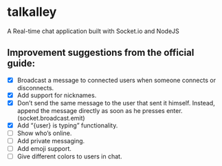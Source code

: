 # talkalley
A Real-time chat application built with Socket.io and NodeJS

## Improvement suggestions from the official guide:

- [x] Broadcast a message to connected users when someone connects or disconnects.
- [x] Add support for nicknames.
- [x] Don’t send the same message to the user that sent it himself. Instead, append the message directly as soon as he presses enter. (socket.broadcast.emit)
- [x] Add “{user} is typing” functionality.
- [ ] Show who’s online.
- [ ] Add private messaging.
- [ ] Add emoji support.
- [ ] Give different colors to users in chat.

